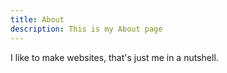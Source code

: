 ```yaml
---
title: About
description: This is my About page
---
```


I like to make websites, that's just me in a nutshell.